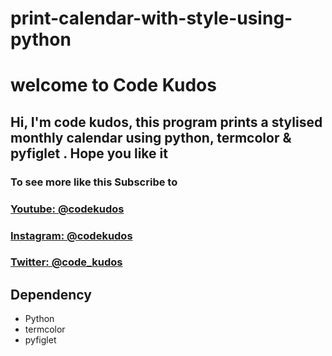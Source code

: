# print-calendar-with-style-using-python
# welcome to Code Kudos
## Hi, I'm code kudos, this program prints a stylised monthly calendar using python, termcolor & pyfiglet . Hope you like it

### To see more like this Subscribe to 
### <a href="https://www.youtube.com/channel/UC8ezO2ac6VnRrzj6T-8YdLw" target="_blank">Youtube: @codekudos</a>
### <a href="https://www.instagram.com/codekudos/" target="_blank">Instagram: @codekudos</a>
### <a href="https://twitter.com/code_kudos" target="_blank">Twitter: @code_kudos</a>

## Dependency
- Python
- termcolor
- pyfiglet

